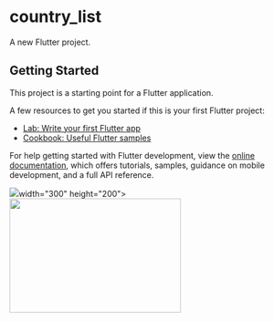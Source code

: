 # country_list

A new Flutter project.

## Getting Started

This project is a starting point for a Flutter application.

A few resources to get you started if this is your first Flutter project:

- [Lab: Write your first Flutter app](https://docs.flutter.dev/get-started/codelab)
- [Cookbook: Useful Flutter samples](https://docs.flutter.dev/cookbook)

For help getting started with Flutter development, view the
[online documentation](https://docs.flutter.dev/), which offers tutorials,
samples, guidance on mobile development, and a full API reference.
<p>
<img src= "https://user-images.githubusercontent.com/120080979/221341225-0d1364da-ac06-4793-aef0-28f8948eb343.png"

 width="300" height="200">
<img src="https://user-images.githubusercontent.com/120080979/221341259-5fa13e36-faca-4feb-a751-799b382b198c.png"
 width="300" height="200">

</p>
